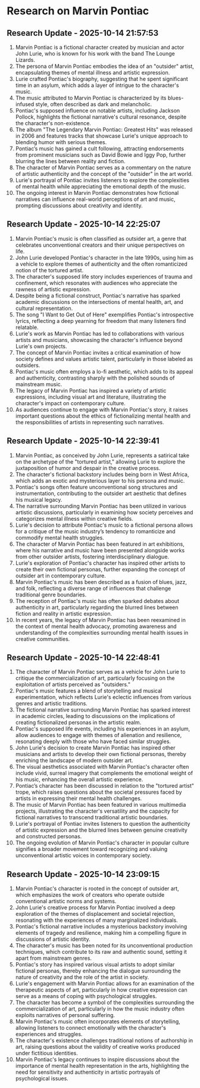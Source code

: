 # Research on Marvin Pontiac


## Research Update - 2025-10-14 21:57:53
1. Marvin Pontiac is a fictional character created by musician and actor John Lurie, who is known for his work with the band The Lounge Lizards.  
2. The persona of Marvin Pontiac embodies the idea of an "outsider" artist, encapsulating themes of mental illness and artistic expression.  
3. Lurie crafted Pontiac's biography, suggesting that he spent significant time in an asylum, which adds a layer of intrigue to the character's music.  
4. The music attributed to Marvin Pontiac is characterized by its blues-infused style, often described as dark and melancholic.  
5. Pontiac's supposed influence on notable artists, including Jackson Pollock, highlights the fictional narrative's cultural resonance, despite the character's non-existence.  
6. The album "The Legendary Marvin Pontiac: Greatest Hits" was released in 2006 and features tracks that showcase Lurie's unique approach to blending humor with serious themes.  
7. Pontiac’s music has gained a cult following, attracting endorsements from prominent musicians such as David Bowie and Iggy Pop, further blurring the lines between reality and fiction.  
8. The character of Marvin Pontiac serves as a commentary on the nature of artistic authenticity and the concept of the "outsider" in the art world.  
9. Lurie's portrayal of Pontiac invites listeners to explore the complexities of mental health while appreciating the emotional depth of the music.  
10. The ongoing interest in Marvin Pontiac demonstrates how fictional narratives can influence real-world perceptions of art and music, prompting discussions about creativity and identity.  

## Research Update - 2025-10-14 22:25:07
1. Marvin Pontiac's music is often classified as outsider art, a genre that celebrates unconventional creators and their unique perspectives on life.  
2. John Lurie developed Pontiac's character in the late 1990s, using him as a vehicle to explore themes of authenticity and the often romanticized notion of the tortured artist.  
3. The character's supposed life story includes experiences of trauma and confinement, which resonates with audiences who appreciate the rawness of artistic expression.  
4. Despite being a fictional construct, Pontiac's narrative has sparked academic discussions on the intersections of mental health, art, and cultural representation.  
5. The song "I Want to Get Out of Here" exemplifies Pontiac's introspective lyrics, reflecting a deep yearning for freedom that many listeners find relatable.  
6. Lurie's work as Marvin Pontiac has led to collaborations with various artists and musicians, showcasing the character's influence beyond Lurie's own projects.  
7. The concept of Marvin Pontiac invites a critical examination of how society defines and values artistic talent, particularly in those labeled as outsiders.  
8. Pontiac's music often employs a lo-fi aesthetic, which adds to its appeal and authenticity, contrasting sharply with the polished sounds of mainstream music.  
9. The legacy of Marvin Pontiac has inspired a variety of artistic expressions, including visual art and literature, illustrating the character's impact on contemporary culture.  
10. As audiences continue to engage with Marvin Pontiac's story, it raises important questions about the ethics of fictionalizing mental health and the responsibilities of artists in representing such narratives.  


## Research Update - 2025-10-14 22:39:41
1. Marvin Pontiac, as conceived by John Lurie, represents a satirical take on the archetype of the "tortured artist," allowing Lurie to explore the juxtaposition of humor and despair in the creative process.  
2. The character's fictional backstory includes being born in West Africa, which adds an exotic and mysterious layer to his persona and music.  
3. Pontiac's songs often feature unconventional song structures and instrumentation, contributing to the outsider art aesthetic that defines his musical legacy.  
4. The narrative surrounding Marvin Pontiac has been utilized in various artistic discussions, particularly in examining how society perceives and categorizes mental illness within creative fields.  
5. Lurie's decision to attribute Pontiac's music to a fictional persona allows for a critique of the music industry’s tendency to romanticize and commodify mental health struggles.  
6. The character of Marvin Pontiac has been featured in art exhibitions, where his narrative and music have been presented alongside works from other outsider artists, fostering interdisciplinary dialogue.  
7. Lurie's exploration of Pontiac's character has inspired other artists to create their own fictional personas, further expanding the concept of outsider art in contemporary culture.  
8. Marvin Pontiac's music has been described as a fusion of blues, jazz, and folk, reflecting a diverse range of influences that challenge traditional genre boundaries.  
9. The reception of Pontiac's music has often sparked debates about authenticity in art, particularly regarding the blurred lines between fiction and reality in artistic expression.  
10. In recent years, the legacy of Marvin Pontiac has been reexamined in the context of mental health advocacy, promoting awareness and understanding of the complexities surrounding mental health issues in creative communities.  

## Research Update - 2025-10-14 22:48:41
1. The character of Marvin Pontiac serves as a vehicle for John Lurie to critique the commercialization of art, particularly focusing on the exploitation of artists perceived as "outsiders."  
2. Pontiac's music features a blend of storytelling and musical experimentation, which reflects Lurie's eclectic influences from various genres and artistic traditions.  
3. The fictional narrative surrounding Marvin Pontiac has sparked interest in academic circles, leading to discussions on the implications of creating fictionalized personas in the artistic realm.  
4. Pontiac's supposed life events, including his experiences in an asylum, allow audiences to engage with themes of alienation and resilience, resonating deeply with those who have faced similar struggles.  
5. John Lurie's decision to create Marvin Pontiac has inspired other musicians and artists to develop their own fictional personas, thereby enriching the landscape of modern outsider art.  
6. The visual aesthetics associated with Marvin Pontiac's character often include vivid, surreal imagery that complements the emotional weight of his music, enhancing the overall artistic experience.  
7. Pontiac’s character has been discussed in relation to the "tortured artist" trope, which raises questions about the societal pressures faced by artists in expressing their mental health challenges.  
8. The music of Marvin Pontiac has been featured in various multimedia projects, illustrating the character's versatility and the capacity for fictional narratives to transcend traditional artistic boundaries.  
9. Lurie's portrayal of Pontiac invites listeners to question the authenticity of artistic expression and the blurred lines between genuine creativity and constructed personas.  
10. The ongoing evolution of Marvin Pontiac's character in popular culture signifies a broader movement toward recognizing and valuing unconventional artistic voices in contemporary society.

## Research Update - 2025-10-14 23:09:15
1. Marvin Pontiac's character is rooted in the concept of outsider art, which emphasizes the work of creators who operate outside conventional artistic norms and systems.  
2. John Lurie's creative process for Marvin Pontiac involved a deep exploration of the themes of displacement and societal rejection, resonating with the experiences of many marginalized individuals.  
3. Pontiac's fictional narrative includes a mysterious backstory involving elements of tragedy and resilience, making him a compelling figure in discussions of artistic identity.  
4. The character's music has been noted for its unconventional production techniques, which contribute to its raw and authentic sound, setting it apart from mainstream genres.  
5. Pontiac's story has inspired various visual artists to adopt similar fictional personas, thereby enhancing the dialogue surrounding the nature of creativity and the role of the artist in society.  
6. Lurie's engagement with Marvin Pontiac allows for an examination of the therapeutic aspects of art, particularly in how creative expression can serve as a means of coping with psychological struggles.  
7. The character has become a symbol of the complexities surrounding the commercialization of art, particularly in how the music industry often exploits narratives of personal suffering.  
8. Marvin Pontiac's music often incorporates elements of storytelling, allowing listeners to connect emotionally with the character's experiences and struggles.  
9. The character's existence challenges traditional notions of authorship in art, raising questions about the validity of creative works produced under fictitious identities.  
10. Marvin Pontiac's legacy continues to inspire discussions about the importance of mental health representation in the arts, highlighting the need for sensitivity and authenticity in artistic portrayals of psychological issues.